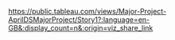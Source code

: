 https://public.tableau.com/views/Major-Project-AprilDSMajorProject/Story1?:language=en-GB&:display_count=n&:origin=viz_share_link
